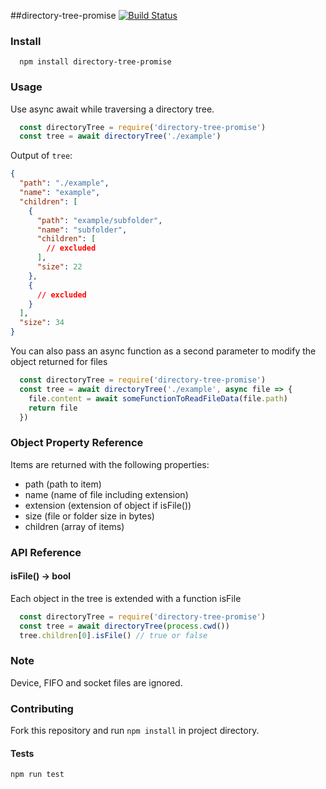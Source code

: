 ##directory-tree-promise [![Build Status](https://travis-ci.org/dannav/directory-tree-promise.svg?branch=master)](https://travis-ci.org/dannav/directory-tree-promise)

### Install
```
  npm install directory-tree-promise
```

### Usage
Use async await while traversing a directory tree.

```js
  const directoryTree = require('directory-tree-promise')
  const tree = await directoryTree('./example')
```

Output of `tree`:

```json
{
  "path": "./example",
  "name": "example",
  "children": [
    {
      "path": "example/subfolder",
      "name": "subfolder",
      "children": [
        // excluded
      ],
      "size": 22
    },
    {
      // excluded
    }
  ],
  "size": 34
}
```

You can also pass an async function as a second parameter to modify the object returned for files

```js
  const directoryTree = require('directory-tree-promise')
  const tree = await directoryTree('./example', async file => {
    file.content = await someFunctionToReadFileData(file.path)
    return file
  })
```

### Object Property Reference

Items are returned with the following properties:

- path (path to item)
- name (name of file including extension)
- extension (extension of object if isFile())
- size (file or folder size in bytes)
- children (array of items)

### API Reference

#### isFile() -> bool
Each object in the tree is extended with a function isFile

```js
  const directoryTree = require('directory-tree-promise')
  const tree = await directoryTree(process.cwd())
  tree.children[0].isFile() // true or false
```

### Note
Device, FIFO and socket files are ignored.

### Contributing
Fork this repository and run `npm install` in project directory.

#### Tests
`npm run test`